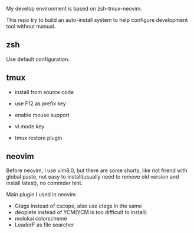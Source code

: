 My develop environment is based on zsh-tmux-neovim.

This repo try to build an auto-install system to help configure development tool without manual.



## zsh

Use default configuration.

## tmux

* install from source code

* use F12 as prefix key

* enable mouse support

* vi mode key

* tmux restore plugin

  

## neovim

Before neovim, I use vim8.0, but there are some shorts, like not friend with global paste, not easy to install(usually need to remove old version and install latest), no commder hint.

Main plugin I used in neovim

* Gtags instead of cscope, also use ctags in the same
* deoplete instead of YCM(YCM is too difficult to install)
* molokai colorscheme
* LeaderF as file searcher